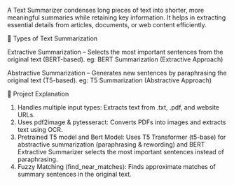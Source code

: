
A Text Summarizer condenses long pieces of text into shorter, more meaningful summaries while retaining key information. It helps in extracting essential details from articles, documents, or web content efficiently.

🔹 Types of Text Summarization

Extractive Summarization – Selects the most important sentences from the original text (BERT-based).
eg: BERT Summarization (Extractive Approach)

Abstractive Summarization – Generates new sentences by paraphrasing the original text (T5-based).
eg: T5 Summarization (Abstractive Approach)

🔹 Project Explanation

1. Handles multiple input types: Extracts text from .txt, .pdf, and website URLs.
2. Uses pdf2image & pytesseract: Converts PDFs into images and extracts text using OCR.
3. Pretrained T5 model and Bert Model: Uses T5 Transformer (t5-base) for abstractive summarization (paraphrasing & rewording) and BERT Extractive Summarizer selects the most important sentences instead of paraphrasing.
4. Fuzzy Matching (find_near_matches): Finds approximate matches of summary sentences in the original text.
